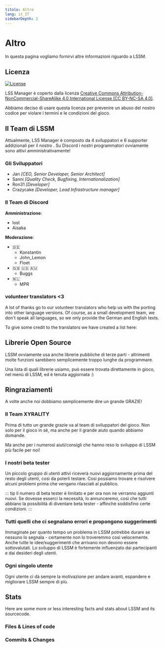 ```yaml
---
titolo: Altro
lang: it_IT
sidebarDepth: 2
---
```


# Altro

In questa pagina vogliamo fornirvi altre informazioni riguardo a LSSM.

## Licenza
[![License](https://mirrors.creativecommons.org/presskit/buttons/88x31/svg/by-nc-sa.eu.svg)][license]

LSS Manager è coperto dalla licenza [Creative Commons Attribution-NonCommercial-ShareAlike 4.0 International License (CC BY-NC-SA 4.0)][license].

Abbiamo deciso di usare questa licenza per prevenire un abuso del nostro codice per violare i termini e le condizioni del gioco.

## Il Team di LSSM
Attualmente, LSS Manager è composto da 4 sviluppatori e 6 supporter addizionali per il nostro <discord/>. Su Discord i nostri programmatori ovviamente sono attivi amministrativamente!

### Gli Sviluppatori

* Jan *[CEO, Senior Developer, Senior Architect]*
* Sanni *[Quality Check, Bugfixing, Internationalization]*
* Ron31 *[Developer]*
* Crazycake *[Developer, Lead Infrastructure manager]*

### Il Team di Discord
**Amministrazione**:

* lost
* Aisaka

**Moderazione**:

* 🇩🇪
    * Konstantin
    * John_Lemon
    * Floet
* 🇬🇧 🇺🇸 🇦🇺
    * Buggs
* 🇳🇱
    * MPR

### volunteer translators <3
A lot of thanks go to our volunteer translators who help us with the porting into other language versions. Of course, as a small development team, we don't speak all languages, so we only provide the German and English texts.

To give some credit to the translators we have created a list here:
<translators/>

## Librerie Open Source
LSSM ovviamente usa anche librerie pubbliche di terze parti - altrimenti molte funzioni sarebbero semplicemente troppo lunghe da programmare.

Una lista di quali librerie usiamo, può essere trovata direttamente in gioco, nel menù di LSSM, ed è tenuta aggiornata :)

## Ringraziamenti
A volte anche noi dobbiamo semplicemente dire un grande GRAZIE!

### Il Team XYRALITY
Prima di tutto un grande grazie va al team di sviluppatori del gioco. Non solo per il gioco in sè, ma anche per il grande aiuto quando abbiamo domande.

Ma anche per i numerosi aiuti/consigli che hanno reso lo sviluppo di LSSM più facile per noi!

### I nostri beta tester
Un piccolo gruppo di utenti attivi riceverà nuovi aggiornamente prima del resto degli utenti, così da poterli testare. Così possiamo trovare e risolvere alcuni problemi prima che vengano rilasciati al pubblico.

::: tip
Il numero di beta tester è limitato e per ora non ne verranno aggiunti nuovi. Se dovesse esserci la necessità, lo annunceremo, così che tutti abbiano la possibilità di diventare beta tester - affinchè soddisfino certe condizioni.
:::

### Tutti quelli che ci segnalano errori e propongono suggerimenti
Immaginate per quanto tempo un problema in LSSM potrebbe durare se nessuno lo segnala - certamente non lo troveremmo così velocemente. Anche tutte le idee/suggerimenti che arrivano non devono essere sottovalutati. Lo sviluppo di LSSM è fortemente influenzato dai partecipanti e dai desideri degli utenti.

### Ogni singolo utente
Ogni utente ci dà sempre la motivazione per andare avanti, espandere e migliorare LSSM sempre di più.

## Stats

Here are some more or less interesting facts and stats about LSSM and its sourcecode.

### Files & Lines of code

<stats-cloc/>

### Commits & Changes

<stats-commits/>

[license]: https://creativecommons.org/licenses/by-nc-sa/4.0/deed.it
